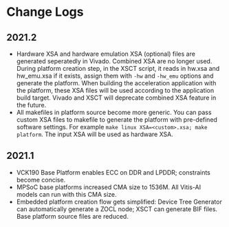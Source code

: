 # Change Logs

## 2021.2

- Hardware XSA and hardware emulation XSA (optional) files are generated seperatedly in Vivado. Combined XSA are no longer used. During platform creation step, in the XSCT script, it reads in hw.xsa and hw_emu.xsa if it exists, assign them with `-hw` and `-hw_emu` options and generate the platform. When building the acceleration application with the platform, these XSA files will be used according to the application build target. Vivado and XSCT will deprecate combined XSA feature in the future.
- All makefiles in platform source become more generic. You can pass custom XSA files to makefile to generate the platform with pre-defined software settings. For example `make linux XSA=<custom>.xsa; make platform`. The input XSA will be used as hardware XSA.

## 2021.1

- VCK190 Base Platform enables ECC on DDR and LPDDR; constraints become concise.
- MPSoC base platforms increased CMA size to 1536M. All Vitis-AI models can run with this CMA size.
- Embedded platform creation flow gets simplified: Device Tree Generator can automatically generate a ZOCL node; XSCT can generate BIF files. Base platform source files are reduced.
